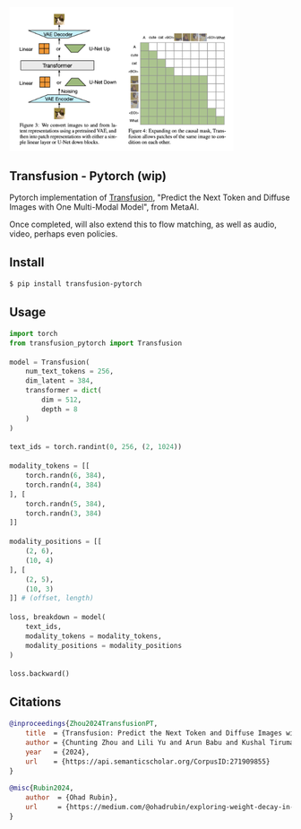 <img src="./transfusion.png" width="400px"></img>

## Transfusion - Pytorch (wip)

Pytorch implementation of [Transfusion](https://www.arxiv.org/abs/2408.11039), "Predict the Next Token and Diffuse Images with One Multi-Modal Model", from MetaAI.

Once completed, will also extend this to flow matching, as well as audio, video, perhaps even policies.

## Install

```bash
$ pip install transfusion-pytorch
```

## Usage

```python
import torch
from transfusion_pytorch import Transfusion

model = Transfusion(
    num_text_tokens = 256,
    dim_latent = 384,
    transformer = dict(
        dim = 512,
        depth = 8
    )
)

text_ids = torch.randint(0, 256, (2, 1024))

modality_tokens = [[
    torch.randn(6, 384),
    torch.randn(4, 384)
], [
    torch.randn(5, 384),
    torch.randn(3, 384)
]]

modality_positions = [[
    (2, 6),
    (10, 4)
], [
    (2, 5),
    (10, 3)
]] # (offset, length)

loss, breakdown = model(
    text_ids,
    modality_tokens = modality_tokens,
    modality_positions = modality_positions
)

loss.backward()
```

## Citations

```bibtex
@inproceedings{Zhou2024TransfusionPT,
    title  = {Transfusion: Predict the Next Token and Diffuse Images with One Multi-Modal Model},
    author = {Chunting Zhou and Lili Yu and Arun Babu and Kushal Tirumala and Michihiro Yasunaga and Leonid Shamis and Jacob Kahn and Xuezhe Ma and Luke Zettlemoyer and Omer Levy},
    year   = {2024},
    url    = {https://api.semanticscholar.org/CorpusID:271909855}
}
```

```bibtex
@misc{Rubin2024,
    author  = {Ohad Rubin},
    url     = {https://medium.com/@ohadrubin/exploring-weight-decay-in-layer-normalization-challenges-and-a-reparameterization-solution-ad4d12c24950}
}
```
